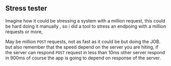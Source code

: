 ## Stress tester

Imagine how it could be stressing a system with a million request, this could be hard doing it manually , so i did a tool to stress an endpoing with a million requests or more,

May be million `POST` requests, not as fast as it could be but doing the JOB. but also remember that the speed depend on the server you are hiting, if the server can respond `POST` request in less than 10ms other server respond in 900ms of course the app is going to depend on response of the server.